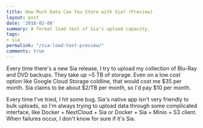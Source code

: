 ```yaml
---
title: How Much Data Can You Store with Sia? (Preview)
layout: post
date: '2018-02-08'
summary: A formal load test of Sia's upload capacity.
tags:
- sia
permalink: "/sia-load-test-preview/"
comments: true
---
```


Every time there's a new Sia release, I try to upload my collection of Blu-Ray and DVD backups. They take up ~5 TB of storage. Even on a low cost option like Google Cloud Storage coldline, that would cost me $35 per month. Sia claims to be about $2/TB per month, so I'd pay $10 per month.

Every time I've tried, I hit some bug. Sia's native app isn't very friendly to bulk uploads, so I'm always trying to upload data through some complicated interface, like Docker + NextCloud + Sia or Docker + Sia + Minio + S3 client. When failures occur, I don't know for sure if it's Sia.
